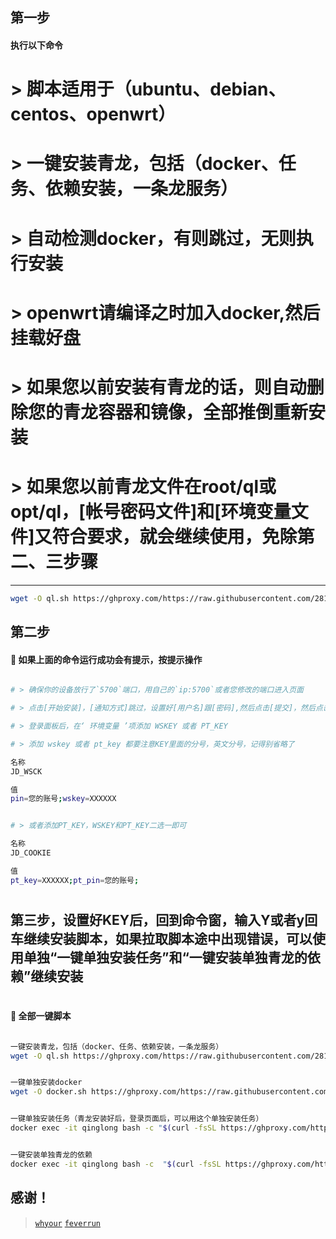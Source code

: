 
## 第一步

#### 执行以下命令


# > 脚本适用于（ubuntu、debian、centos、openwrt）
# > 一键安装青龙，包括（docker、任务、依赖安装，一条龙服务）
# > 自动检测docker，有则跳过，无则执行安装
# > openwrt请编译之时加入docker,然后挂载好盘
# > 如果您以前安装有青龙的话，则自动删除您的青龙容器和镜像，全部推倒重新安装
# > 如果您以前青龙文件在root/ql或opt/ql，[帐号密码文件]和[环境变量文件]又符合要求，就会继续使用，免除第二、三步骤
---

```sh
wget -O ql.sh https://ghproxy.com/https://raw.githubusercontent.com/281677160/ql/main/ql.sh && bash ql.sh
```

## 第二步

#### 🚩 如果上面的命令运行成功会有提示，按提示操作
```sh

# > 确保你的设备放行了`5700`端口，用自己的`ip:5700`或者您修改的端口进入页面

# > 点击[开始安装]，[通知方式]跳过，设置好[用户名]跟[密码],然后点击[提交]，然后点击[去登录]，输入帐号密码完成登录!

# > 登录面板后，在‘ 环境变量 ’项添加 WSKEY 或者 PT_KEY

# > 添加 wskey 或者 pt_key 都要注意KEY里面的分号，英文分号，记得别省略了

名称
JD_WSCK

值
pin=您的账号;wskey=XXXXXX
```

```sh

# > 或者添加PT_KEY，WSKEY和PT_KEY二选一即可

名称
JD_COOKIE

值
pt_key=XXXXXX;pt_pin=您的账号;
```

#
## 第三步，设置好KEY后，回到命令窗，输入Y或者y回车继续安装脚本，如果拉取脚本途中出现错误，可以使用单独“一键单独安装任务”和“一键安装单独青龙的依赖”继续安装
#



#### 🚩 全部一键脚本

```sh

一键安装青龙，包括（docker、任务、依赖安装，一条龙服务）
wget -O ql.sh https://ghproxy.com/https://raw.githubusercontent.com/281677160/ql/main/ql.sh && bash ql.sh


一键单独安装docker
wget -O docker.sh https://ghproxy.com/https://raw.githubusercontent.com/281677160/ql/main/docker.sh && bash docker.sh


一键单独安装任务（青龙安装好后，登录页面后，可以用这个单独安装任务）
docker exec -it qinglong bash -c "$(curl -fsSL https://ghproxy.com/https://raw.githubusercontent.com/281677160/ql/main/feverrun.sh)"


一键安装单独青龙的依赖
docker exec -it qinglong bash -c  "$(curl -fsSL https://ghproxy.com/https://raw.githubusercontent.com/281677160/ql/main/npm.sh)"


```

## 感谢！

> [`whyour`](https://github.com/whyour/qinglong)
> [`feverrun`](https://github.com/feverrun/my_scripts)
